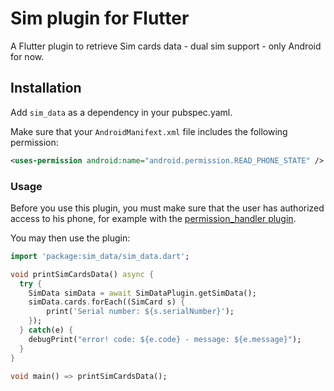 # Sim plugin for Flutter

A Flutter plugin to retrieve Sim cards data - dual sim support - only Android for now.

## Installation

Add `sim_data` as a dependency in your pubspec.yaml.

Make sure that your `AndroidManifext.xml` file includes the following permission:
```xml
<uses-permission android:name="android.permission.READ_PHONE_STATE" />
```

### Usage

Before you use this plugin, you must make sure that the user has authorized access to his phone, for example with the [permission_handler plugin](https://pub.dev/packages/permission_handler).

You may then use the plugin:
``` dart
import 'package:sim_data/sim_data.dart';

void printSimCardsData() async {
  try {
    SimData simData = await SimDataPlugin.getSimData();
    simData.cards.forEach((SimCard s) {
        print('Serial number: ${s.serialNumber}');
    });
  } catch(e) {
    debugPrint("error! code: ${e.code} - message: ${e.message}");
  }
}

void main() => printSimCardsData();
```
